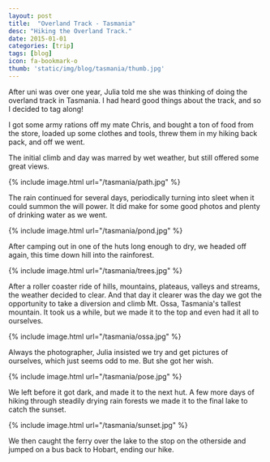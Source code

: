 ```yaml
---
layout: post
title:  "Overland Track - Tasmania"
desc: "Hiking the Overland Track."
date: 2015-01-01
categories: [trip]
tags: [blog]
icon: fa-bookmark-o
thumb: 'static/img/blog/tasmania/thumb.jpg'
---
```


After uni was over one year, Julia told me she was thinking
of doing the overland track in Tasmania. I had heard good things
about the track, and so I decided to tag along!

I got some army rations off my mate Chris, and bought a ton 
of food from the store, loaded up some clothes and tools, threw
them in my hiking back pack, and off we went.

The initial climb and day was marred by wet weather, but still
offered some great views.

{% include image.html url="/tasmania/path.jpg"  %}

The rain continued for several days, periodically turning into 
sleet when it could summon the will power. It did make for some good
photos and plenty of drinking water as we went.

{% include image.html url="/tasmania/pond.jpg"  %}



After camping out in 
one of the huts long enough to dry, we headed off again, this time
down hill into the rainforest.

{% include image.html url="/tasmania/trees.jpg"  %}

After a roller coaster ride of hills, mountains, plateaus, valleys and
streams, the weather decided to clear. And that day it clearer 
was the day we got the opportunity to take a diversion and climb Mt. Ossa,
Tasmania's tallest mountain. It took us a while, but we made it to the
top and even had it all to ourselves.

{% include image.html url="/tasmania/ossa.jpg"  %}

Always the photographer, Julia insisted we try and get pictures 
of ourselves, which just seems odd to me. But she got her wish.

{% include image.html url="/tasmania/pose.jpg"  %}

We left before it got dark, and made it to the next hut. A few more 
days of hiking through steadily drying rain forests we made it to the 
final lake to catch the sunset.

{% include image.html url="/tasmania/sunset.jpg"  %}

We then caught the ferry over the lake to the stop on the otherside
and jumped on a bus back to Hobart, ending our hike.

